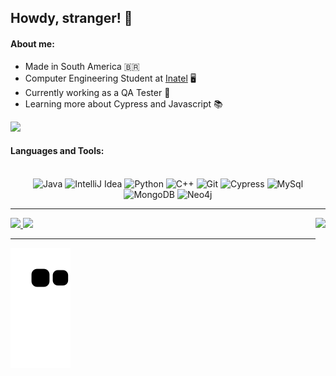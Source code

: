 ## Howdy, stranger! 👋

#### About me:

- Made in South America :brazil:
- Computer Engineering Student at [Inatel](https://inatel.br/home/) 🖥️
- Currently working as a QA Tester 🔎
- Learning more about Cypress and Javascript 📚

![](https://komarev.com/ghpvc/?username=GabrielPivoto&color=006bed)

#### Languages and Tools:

<div align="center" style="display: inline_block"><br>
  <img src="https://www.vectorlogo.zone/logos/java/java-icon.svg" alt="Java" title="Java" width="40" height="40"/>
  <img src="https://img.icons8.com/color/48/000000/intellij-idea.png" alt="IntelliJ Idea" title="IntelliJ Idea" width="40" height="40"/>  
  <img src="https://www.vectorlogo.zone/logos/python/python-icon.svg" alt="Python" title="Python" width="40" height="40">
  <img src="https://cdn-icons-png.flaticon.com/512/6132/6132222.png" alt="C++" title="C++" width="40" height="40">
  <img src="https://www.vectorlogo.zone/logos/git-scm/git-scm-icon.svg" alt="Git" title="Git" width="40" height="40">  
  <img src="https://raw.githubusercontent.com/get-icon/geticon/master/icons/cypress.svg" alt="Cypress" title="Cypress" width="40" height="40">
  <img src="https://www.vectorlogo.zone/logos/mysql/mysql-official.svg" alt="MySql" title="MySql" width="40" height="40">
  <img src="https://www.vectorlogo.zone/logos/mongodb/mongodb-icon.svg" alt="MongoDB" title="MongoDB" width="40" height="40">
  <img src="https://www.vectorlogo.zone/logos/neo4j/neo4j-icon.svg" alt="Neo4j" title="Neo4j" width="40" height="40">
</div>

---

<div>
  <a href="https://github.com/GabrielPivoto">
  <img height="180em" src="https://github-readme-stats.vercel.app/api?username=GabrielPivoto&hide_border=false&show_icons=true&theme=merko&include_all_commits=true&count_private=true"/>
  <img height="360em" align='right' src="https://github-readme-stats.vercel.app/api/top-langs/?username=GabrielPivoto&hide=html&layout=compact=true&theme=merko&hide_border=false"/></a>
  <img height="180em" src="https://github-readme-streak-stats.herokuapp.com/?user=GabrielPivoto&hide_border=false&theme=merko" />  
</div>

---

![Snake animation](https://github.com/GabrielPivoto/GabrielPivoto/blob/output/github-contribution-grid-snake.svg)
